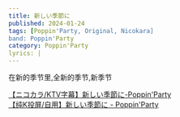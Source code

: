 ```yaml
---
title: 新しい季節に
published: 2024-01-24
tags: [Poppin'Party, Original, Nicokara]
band: Poppin'Party
category: Poppin'Party
lyrics: |
---
```

在新的季节里,全新的季节,新季节

<summary>
    <a href="https://www.bilibili.com/video/BV1CttVeuExS/">
        【ニコカラ/KTV字幕】新しい季節に-Poppin'Party
    </a>
</summary>
<summary>
    <a href="https://www.bilibili.com/video/BV1pnbAzqE4Z/">
        【纯K投屏/自用】新しい季節に - Poppin'Party
    </a>
</summary>
